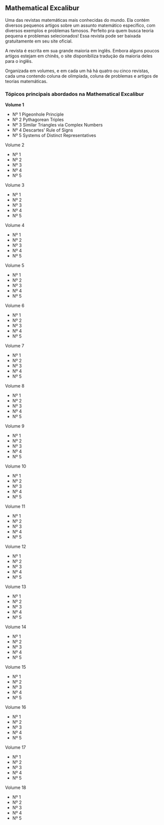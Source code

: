 ## Mathematical Excalibur

Uma das revistas matemáticas mais conhecidas do mundo. Ela contém diversos pequenos artigos sobre um assunto matemático específico, com diversos exemplos e problemas famosos. Perfeito pra quem busca teoria pequena e problemas selecionados!
Essa revista pode ser baixada gratuitamente em seu site oficial.

A revista é escrita em sua grande maioria em inglês. Embora alguns poucos artigos estejam em chinês, o site disponibiliza tradução da maioria deles para o inglês.

Organizada em volumes, e em cada um há há quatro ou cinco revistas, cada uma contendo coluna de olimpíada, coluna de problemas e artigos de teorias matemáticas.

### Tópicos principais abordados na Mathematical Excalibur


**Volume 1**

 - Nº 1 Pigeonhole Principle
 - Nº 2 Pythagorean Triples
 - Nº 3 Similar Triangles via Complex Numbers
 - Nº 4 Descartes' Rule of Signs
 - Nº 5 Systems of Distinct Representatives

Volume 2

 - Nº 1
 - Nº 2
 - Nº 3
 - Nº 4
 - Nº 5

Volume 3

 - Nº 1
 - Nº 2
 - Nº 3
 - Nº 4
 - Nº 5

Volume 4

 - Nº 1
 - Nº 2
 - Nº 3
 - Nº 4
 - Nº 5

Volume 5

 - Nº 1
 - Nº 2
 - Nº 3
 - Nº 4
 - Nº 5

Volume 6

 - Nº 1
 - Nº 2
 - Nº 3
 - Nº 4
 - Nº 5

Volume 7

 - Nº 1
 - Nº 2
 - Nº 3
 - Nº 4
 - Nº 5

Volume 8

 - Nº 1
 - Nº 2
 - Nº 3
 - Nº 4
 - Nº 5

Volume 9

 - Nº 1
 - Nº 2
 - Nº 3
 - Nº 4
 - Nº 5

Volume 10

 - Nº 1
 - Nº 2
 - Nº 3
 - Nº 4
 - Nº 5

Volume 11

 - Nº 1
 - Nº 2
 - Nº 3
 - Nº 4
 - Nº 5

Volume 12

 - Nº 1
 - Nº 2
 - Nº 3
 - Nº 4
 - Nº 5

Volume 13

 - Nº 1
 - Nº 2
 - Nº 3
 - Nº 4
 - Nº 5

Volume 14

 - Nº 1
 - Nº 2
 - Nº 3
 - Nº 4
 - Nº 5

Volume 15

 - Nº 1
 - Nº 2
 - Nº 3
 - Nº 4
 - Nº 5

Volume 16

 - Nº 1
 - Nº 2
 - Nº 3
 - Nº 4
 - Nº 5

Volume 17

 - Nº 1
 - Nº 2
 - Nº 3
 - Nº 4
 - Nº 5

Volume 18

 - Nº 1
 - Nº 2
 - Nº 3
 - Nº 4
 - Nº 5
